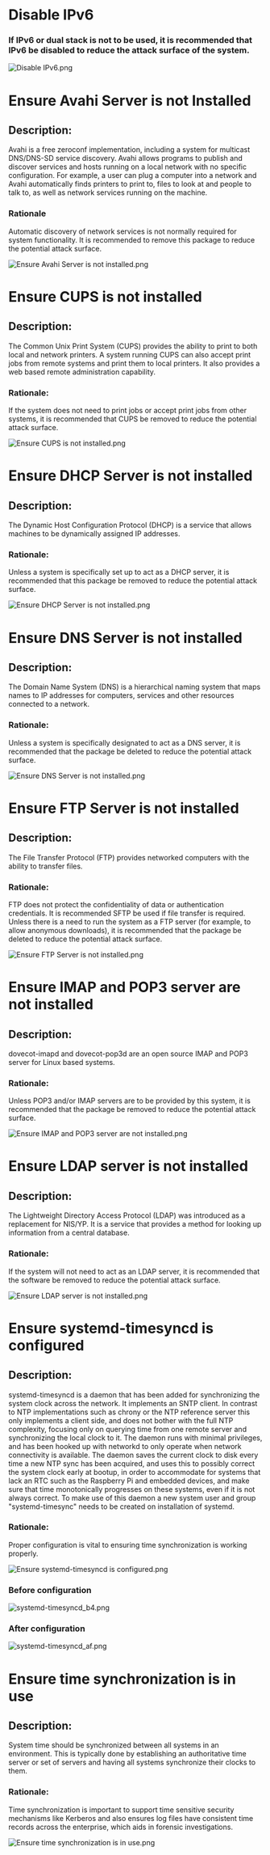 # Disable IPv6

### If IPv6 or dual stack is not to be used, it is recommended that IPv6 be disabled to reduce the attack surface of the system.

![Disable IPv6.png](img/Disable%20IPv6.png)

# Ensure Avahi Server is not Installed

## Description:

Avahi is a free zeroconf implementation, including a system for multicast DNS/DNS-SD service discovery. Avahi allows programs to publish and discover services and hosts running on a local network with no specific configuration. For example, a user can plug a computer into a network and Avahi automatically finds printers to print to, files to look at and people to talk to, as well as network services running on the machine.

### Rationale

Automatic discovery of network services is not normally required for system functionality. It is recommended to remove this package to reduce the potential attack surface.

![Ensure Avahi Server is not installed.png](img/Ensure%20Avahi%20Server%20is%20not%20installed.png)

# Ensure CUPS is not installed

## Description:

The Common Unix Print System (CUPS) provides the ability to print to both local and network printers. A system running CUPS can also accept print jobs from remote systems and print them to local printers. It also provides a web based remote administration capability.

### Rationale:

If the system does not need to print jobs or accept print jobs from other systems, it is recommended that CUPS be removed to reduce the potential attack surface.

![Ensure CUPS is not installed.png](img/Ensure%20CUPS%20is%20not%20installed.png)

# Ensure DHCP Server is not installed

## Description:

The Dynamic Host Configuration Protocol (DHCP) is a service that allows machines to be dynamically assigned IP addresses.

### Rationale:

Unless a system is specifically set up to act as a DHCP server, it is recommended that this package be removed to reduce the potential attack surface.

![Ensure DHCP Server is not installed.png](img/Ensure%20DHCP%20Server%20is%20not%20installed.png)

# Ensure DNS Server is not installed

## Description:

The Domain Name System (DNS) is a hierarchical naming system that maps names to IP addresses for computers, services and other resources connected to a network.

### Rationale:

Unless a system is specifically designated to act as a DNS server, it is recommended that the package be deleted to reduce the potential attack surface.

![Ensure DNS Server is not installed.png](img/Ensure%20DNS%20Server%20is%20not%20installed.png)

# Ensure FTP Server is not installed

## Description:

The File Transfer Protocol (FTP) provides networked computers with the ability to transfer files.

### Rationale:

FTP does not protect the confidentiality of data or authentication credentials. It is recommended SFTP be used if file transfer is required. Unless there is a need to run the system as a FTP server (for example, to allow anonymous downloads), it is recommended that the package be deleted to reduce the potential attack surface.

![Ensure FTP Server is not installed.png](img/Ensure%20FTP%20Server%20is%20not%20installed.png)

# Ensure IMAP and POP3 server are not installed

## Description:

dovecot-imapd and dovecot-pop3d are an open source IMAP and POP3 server for Linux based systems.

### Rationale:

Unless POP3 and/or IMAP servers are to be provided by this system, it is recommended that the package be removed to reduce the potential attack surface.

![Ensure IMAP and POP3 server are not installed.png](img/Ensure%20IMAP%20and%20POP3%20server%20are%20not%20installed.png)

# Ensure LDAP server is not installed

## Description:

The Lightweight Directory Access Protocol (LDAP) was introduced as a replacement for NIS/YP. It is a service that provides a method for looking up information from a central database.

### Rationale:

If the system will not need to act as an LDAP server, it is recommended that the software be removed to reduce the potential attack surface.

![Ensure LDAP server is not installed.png](img/Ensure%20LDAP%20server%20is%20not%20installed.png)

# Ensure systemd-timesyncd is configured

## Description:

systemd-timesyncd is a daemon that has been added for synchronizing the system clock across the network. It implements an SNTP client. In contrast to NTP implementations such as chrony or the NTP reference server this only implements a client side, and does not bother with the full NTP complexity, focusing only on querying time from one remote server and synchronizing the local clock to it. The daemon runs with minimal privileges, and has been hooked up with networkd to only operate when network connectivity is available. The daemon saves the current clock to disk every time a new NTP sync has been acquired, and uses this to possibly correct the system clock early at bootup, in order to accommodate for systems that lack an RTC such as the Raspberry Pi and embedded devices, and make sure that time monotonically progresses on these systems, even if it is not always correct. To make use of this daemon a new system user and group "systemd-timesync" needs to be created on installation of systemd.

### Rationale:

Proper configuration is vital to ensuring time synchronization is working properly.

![Ensure systemd-timesyncd is configured.png](img/Ensure%20systemd-timesyncd%20is%20configured.png)

### Before configuration

![systemd-timesyncd_b4.png](img/systemd-timesyncd_b4.png)

### After configuration

![systemd-timesyncd_af.png](img/systemd-timesyncd_af.png)

# Ensure time synchronization is in use

## Description:

System time should be synchronized between all systems in an environment. This is typically done by establishing an authoritative time server or set of servers and having all systems synchronize their clocks to them.

### Rationale:

Time synchronization is important to support time sensitive security mechanisms like Kerberos and also ensures log files have consistent time records across the enterprise, which aids in forensic investigations.

![Ensure time synchronization is in use.png](img/Ensure%20time%20synchronization%20is%20in%20use.png)

